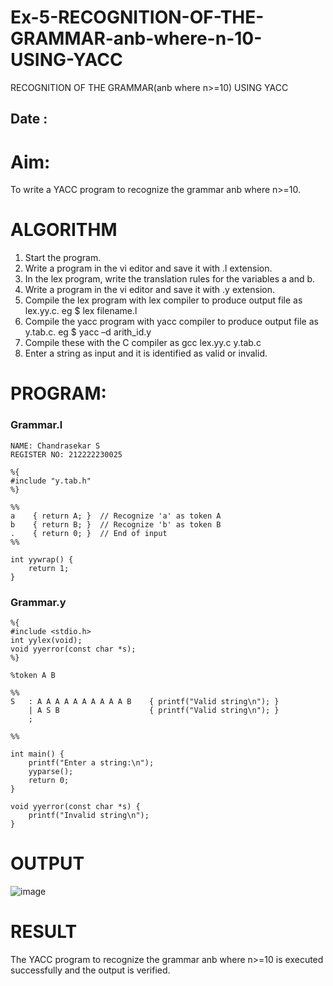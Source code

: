 # Ex-5-RECOGNITION-OF-THE-GRAMMAR-anb-where-n-10-USING-YACC
RECOGNITION OF THE GRAMMAR(anb where n>=10) USING YACC

## Date :

# Aim:
To write a YACC program to recognize the grammar anb where n>=10.
# ALGORITHM
1.	Start the program.
2.	Write a program in the vi editor and save it with .l extension.
3.	In the lex program, write the translation rules for the variables a and b.
4.	Write a program in the vi editor and save it with .y extension.
5.	Compile the lex program with lex compiler to produce output file as lex.yy.c. eg $ lex filename.l
6.	Compile the yacc program with yacc compiler to produce output file as y.tab.c. eg $ yacc –d arith_id.y
7.	Compile these with the C compiler as gcc lex.yy.c y.tab.c
8.	Enter a string as input and it is identified as valid or invalid.
# PROGRAM:
### Grammar.l
```
NAME: Chandrasekar S
REGISTER NO: 212222230025

%{
#include "y.tab.h"
%}

%%
a    { return A; }  // Recognize 'a' as token A
b    { return B; }  // Recognize 'b' as token B
.    { return 0; }  // End of input
%%

int yywrap() {
    return 1;
}
```
### Grammar.y
```
%{
#include <stdio.h>
int yylex(void);
void yyerror(const char *s);
%}

%token A B

%%
S   : A A A A A A A A A A B    { printf("Valid string\n"); }
    | A S B                    { printf("Valid string\n"); }
    ;

%%

int main() {
    printf("Enter a string:\n");
    yyparse();
    return 0;
}

void yyerror(const char *s) {
    printf("Invalid string\n");
}
```
# OUTPUT
![image](https://github.com/user-attachments/assets/5b0966f1-9f09-47b6-a6fa-d28e6e6b727d)

# RESULT
The YACC program to recognize the grammar anb where n>=10 is executed successfully and the output is verified.
